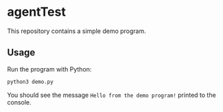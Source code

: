 # agentTest

This repository contains a simple demo program.

## Usage

Run the program with Python:

```bash
python3 demo.py
```

You should see the message `Hello from the demo program!` printed to the console.
